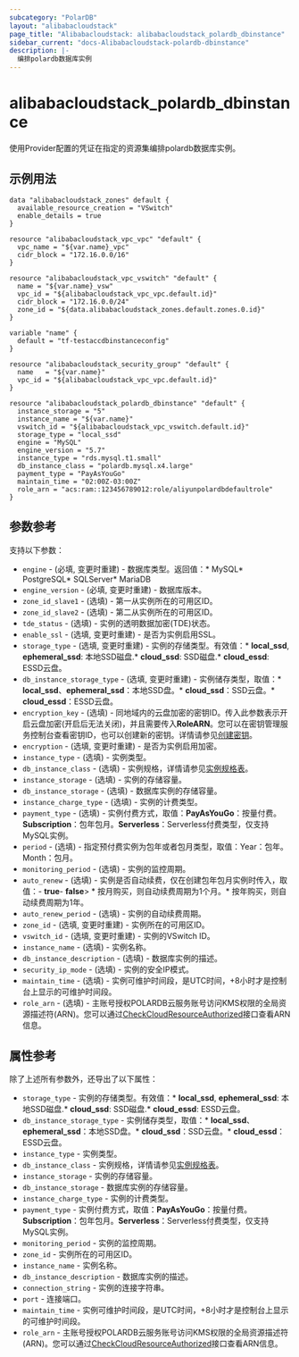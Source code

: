 ```yaml
---
subcategory: "PolarDB"
layout: "alibabacloudstack"
page_title: "Alibabacloudstack: alibabacloudstack_polardb_dbinstance"
sidebar_current: "docs-Alibabacloudstack-polardb-dbinstance"
description: |- 
  编排polardb数据库实例
---
```


# alibabacloudstack_polardb_dbinstance

使用Provider配置的凭证在指定的资源集编排polardb数据库实例。

## 示例用法

```hcl
data "alibabacloudstack_zones" default {
  available_resource_creation = "VSwitch"
  enable_details = true
}

resource "alibabacloudstack_vpc_vpc" "default" {
  vpc_name = "${var.name}_vpc"
  cidr_block = "172.16.0.0/16"
}

resource "alibabacloudstack_vpc_vswitch" "default" {
  name = "${var.name}_vsw"
  vpc_id = "${alibabacloudstack_vpc_vpc.default.id}"
  cidr_block = "172.16.0.0/24"
  zone_id = "${data.alibabacloudstack_zones.default.zones.0.id}"
}

variable "name" {
  default = "tf-testaccdbinstanceconfig"
}

resource "alibabacloudstack_security_group" "default" {
  name   = "${var.name}"
  vpc_id = "${alibabacloudstack_vpc_vpc.default.id}"
}

resource "alibabacloudstack_polardb_dbinstance" "default" {
  instance_storage = "5"
  instance_name = "${var.name}"
  vswitch_id = "${alibabacloudstack_vpc_vswitch.default.id}"
  storage_type = "local_ssd"
  engine = "MySQL"
  engine_version = "5.7"
  instance_type = "rds.mysql.t1.small"
  db_instance_class = "polardb.mysql.x4.large"
  payment_type = "PayAsYouGo"
  maintain_time = "02:00Z-03:00Z"
  role_arn = "acs:ram::123456789012:role/aliyunpolardbdefaultrole"
}
```

## 参数参考

支持以下参数：
  * `engine` - (必填, 变更时重建) - 数据库类型。返回值：* MySQL* PostgreSQL* SQLServer* MariaDB
  * `engine_version` - (必填, 变更时重建) - 数据库版本。
  * `zone_id_slave1` - (选填) - 第一从实例所在的可用区ID。
  * `zone_id_slave2` - (选填) - 第二从实例所在的可用区ID。
  * `tde_status` - (选填) - 实例的透明数据加密(TDE)状态。
  * `enable_ssl` - (选填, 变更时重建) - 是否为实例启用SSL。
  * `storage_type` - (选填, 变更时重建) - 实例的存储类型。有效值：* **local_ssd**, **ephemeral_ssd**: 本地SSD磁盘.* **cloud_ssd**: SSD磁盘.* **cloud_essd**: ESSD云盘。
  * `db_instance_storage_type` - (选填, 变更时重建) - 实例储存类型，取值：* **local_ssd**、**ephemeral_ssd**：本地SSD盘。* **cloud_ssd**：SSD云盘。* **cloud_essd**：ESSD云盘。
  * `encryption_key` - (选填) - 同地域内的云盘加密的密钥ID。传入此参数表示开启云盘加密(开启后无法关闭)，并且需要传入**RoleARN**。您可以在密钥管理服务控制台查看密钥ID，也可以创建新的密钥。详情请参见[创建密钥](~~181610~~)。
  * `encryption` - (选填, 变更时重建) - 是否为实例启用加密。
  * `instance_type` - (选填) - 实例类型。
  * `db_instance_class` - (选填) - 实例规格，详情请参见[实例规格表](~~26312~~)。
  * `instance_storage` - (选填) - 实例的存储容量。
  * `db_instance_storage` - (选填) - 数据库实例的存储容量。
  * `instance_charge_type` - (选填) - 实例的计费类型。
  * `payment_type` - (选填) - 实例付费方式，取值：**PayAsYouGo**：按量付费。**Subscription**：包年包月。**Serverless**：Serverless付费类型，仅支持MySQL实例。
  * `period` - (选填) - 指定预付费实例为包年或者包月类型，取值：Year：包年。Month：包月。
  * `monitoring_period` - (选填) - 实例的监控周期。
  * `auto_renew` - (选填) - 实例是否自动续费，仅在创建包年包月实例时传入，取值：- **true**- **false**> * 按月购买，则自动续费周期为1个月。* 按年购买，则自动续费周期为1年。
  * `auto_renew_period` - (选填) - 实例的自动续费周期。
  * `zone_id` - (选填, 变更时重建) - 实例所在的可用区ID。
  * `vswitch_id` - (选填, 变更时重建) - 实例的VSwitch ID。
  * `instance_name` - (选填) - 实例名称。
  * `db_instance_description` - (选填) - 数据库实例的描述。
  * `security_ip_mode` - (选填) - 实例的安全IP模式。
  * `maintain_time` - (选填) - 实例可维护时间段，是UTC时间，+8小时才是控制台上显示的可维护时间段。
  * `role_arn` - (选填) - 主账号授权POLARDB云服务账号访问KMS权限的全局资源描述符(ARN)。您可以通过[CheckCloudResourceAuthorized](~~446261~~)接口查看ARN信息。

## 属性参考

除了上述所有参数外，还导出了以下属性：
  * `storage_type` - 实例的存储类型。有效值：* **local_ssd**, **ephemeral_ssd**: 本地SSD磁盘.* **cloud_ssd**: SSD磁盘.* **cloud_essd**: ESSD云盘。
  * `db_instance_storage_type` - 实例储存类型，取值：* **local_ssd**、**ephemeral_ssd**：本地SSD盘。* **cloud_ssd**：SSD云盘。* **cloud_essd**：ESSD云盘。
  * `instance_type` - 实例类型。
  * `db_instance_class` - 实例规格，详情请参见[实例规格表](~~26312~~)。
  * `instance_storage` - 实例的存储容量。
  * `db_instance_storage` - 数据库实例的存储容量。
  * `instance_charge_type` - 实例的计费类型。
  * `payment_type` - 实例付费方式，取值：**PayAsYouGo**：按量付费。**Subscription**：包年包月。**Serverless**：Serverless付费类型，仅支持MySQL实例。
  * `monitoring_period` - 实例的监控周期。
  * `zone_id` - 实例所在的可用区ID。
  * `instance_name` - 实例名称。
  * `db_instance_description` - 数据库实例的描述。
  * `connection_string` - 实例的连接字符串。
  * `port` - 连接端口。
  * `maintain_time` - 实例可维护时间段，是UTC时间，+8小时才是控制台上显示的可维护时间段。
  * `role_arn` - 主账号授权POLARDB云服务账号访问KMS权限的全局资源描述符(ARN)。您可以通过[CheckCloudResourceAuthorized](~~446261~~)接口查看ARN信息。